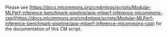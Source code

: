 Please see [https://docs.mlcommons.org/cm4mlops/scripts/Modular-MLPerf-inference-benchmark-pipeline/app-mlperf-inference-mlcommons-cpp](https://docs.mlcommons.org/cm4mlops/scripts/Modular-MLPerf-inference-benchmark-pipeline/app-mlperf-inference-mlcommons-cpp) for the documentation of this CM script.
